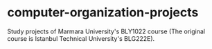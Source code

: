 # computer-organization-projects
Study projects of Marmara University's BLY1022 course (The original course is Istanbul Technical University's BLG222E).
